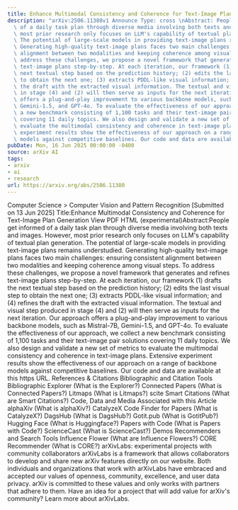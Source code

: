 ```yaml
---
title: Enhance Multimodal Consistency and Coherence for Text-Image Plan Generation
description: "arXiv:2506.11380v1 Announce Type: cross \nAbstract: People get informed\
  \ of a daily task plan through diverse media involving both texts and images. However,\
  \ most prior research only focuses on LLM's capability of textual plan generation.\
  \ The potential of large-scale models in providing text-image plans remains understudied.\
  \ Generating high-quality text-image plans faces two main challenges: ensuring consistent\
  \ alignment between two modalities and keeping coherence among visual steps. To\
  \ address these challenges, we propose a novel framework that generates and refines\
  \ text-image plans step-by-step. At each iteration, our framework (1) drafts the\
  \ next textual step based on the prediction history; (2) edits the last visual step\
  \ to obtain the next one; (3) extracts PDDL-like visual information; and (4) refines\
  \ the draft with the extracted visual information. The textual and visual step produced\
  \ in stage (4) and (2) will then serve as inputs for the next iteration. Our approach\
  \ offers a plug-and-play improvement to various backbone models, such as Mistral-7B,\
  \ Gemini-1.5, and GPT-4o. To evaluate the effectiveness of our approach, we collect\
  \ a new benchmark consisting of 1,100 tasks and their text-image pair solutions\
  \ covering 11 daily topics. We also design and validate a new set of metrics to\
  \ evaluate the multimodal consistency and coherence in text-image plans. Extensive\
  \ experiment results show the effectiveness of our approach on a range of backbone\
  \ models against competitive baselines. Our code and data are available at https://github.com/psunlpgroup/MPlanner."
pubDate: Mon, 16 Jun 2025 00:00:00 -0400
source: arXiv AI
tags:
- arxiv
- ai
- research
url: https://arxiv.org/abs/2506.11380
---
```


Computer Science > Computer Vision and Pattern Recognition
[Submitted on 13 Jun 2025]
Title:Enhance Multimodal Consistency and Coherence for Text-Image Plan Generation
View PDF HTML (experimental)Abstract:People get informed of a daily task plan through diverse media involving both texts and images. However, most prior research only focuses on LLM's capability of textual plan generation. The potential of large-scale models in providing text-image plans remains understudied. Generating high-quality text-image plans faces two main challenges: ensuring consistent alignment between two modalities and keeping coherence among visual steps. To address these challenges, we propose a novel framework that generates and refines text-image plans step-by-step. At each iteration, our framework (1) drafts the next textual step based on the prediction history; (2) edits the last visual step to obtain the next one; (3) extracts PDDL-like visual information; and (4) refines the draft with the extracted visual information. The textual and visual step produced in stage (4) and (2) will then serve as inputs for the next iteration. Our approach offers a plug-and-play improvement to various backbone models, such as Mistral-7B, Gemini-1.5, and GPT-4o. To evaluate the effectiveness of our approach, we collect a new benchmark consisting of 1,100 tasks and their text-image pair solutions covering 11 daily topics. We also design and validate a new set of metrics to evaluate the multimodal consistency and coherence in text-image plans. Extensive experiment results show the effectiveness of our approach on a range of backbone models against competitive baselines. Our code and data are available at this https URL.
References & Citations
Bibliographic and Citation Tools
Bibliographic Explorer (What is the Explorer?)
Connected Papers (What is Connected Papers?)
Litmaps (What is Litmaps?)
scite Smart Citations (What are Smart Citations?)
Code, Data and Media Associated with this Article
alphaXiv (What is alphaXiv?)
CatalyzeX Code Finder for Papers (What is CatalyzeX?)
DagsHub (What is DagsHub?)
Gotit.pub (What is GotitPub?)
Hugging Face (What is Huggingface?)
Papers with Code (What is Papers with Code?)
ScienceCast (What is ScienceCast?)
Demos
Recommenders and Search Tools
Influence Flower (What are Influence Flowers?)
CORE Recommender (What is CORE?)
arXivLabs: experimental projects with community collaborators
arXivLabs is a framework that allows collaborators to develop and share new arXiv features directly on our website.
Both individuals and organizations that work with arXivLabs have embraced and accepted our values of openness, community, excellence, and user data privacy. arXiv is committed to these values and only works with partners that adhere to them.
Have an idea for a project that will add value for arXiv's community? Learn more about arXivLabs.